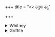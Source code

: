 +++
title = "०२ उदुषा उदु"

+++

<details><summary>Whitney</summary>

### Translation
2. Up, the dawn; up, too, the sun; up, these words (*vácas*) of mine;  
up be Prajāpati stirring, the bull, with vigorous (*vājín*) energy  
(*śúṣma*).

### Notes
Ppp. has a different **b**, *uc chuṣmā oṣadhīnām* (compare our vs. 4  
**a**); and it has at the end of **d** *vājinām;* it also inserts  
between our 1 and 2 this verse: *vṛṇas te khanatāro vṛṣā tvā paśy oṣadhe  
vṛṣā ’si vṛṣṇyāvatī vṛṣaṇe tvā khanāmasi;* and this is a verse given in  
full by Kāuś. (40. 14) after the pratīka of vs. 1 of our hymn (with the  
corrections *vṛṣaṇas* and *khani-* in **a** and *-vṛṣā tvam asy* in  
**b**, and the vocative *-vati* in **c**). The editor of Kāuś. fails to  
understand and divide rightly the material, and so does not recognize  
the quotation of this hymn. The first two pādas of the added verse are  
as it were the reverse of our iv. 6. 8 **a, b**, which see.
</details>

<details><summary>Griffith</summary>

Let Ushas and let Surya rise, let this the speech I utter rise. Let the strong male Prajapati arise with manly energy.
</details>
